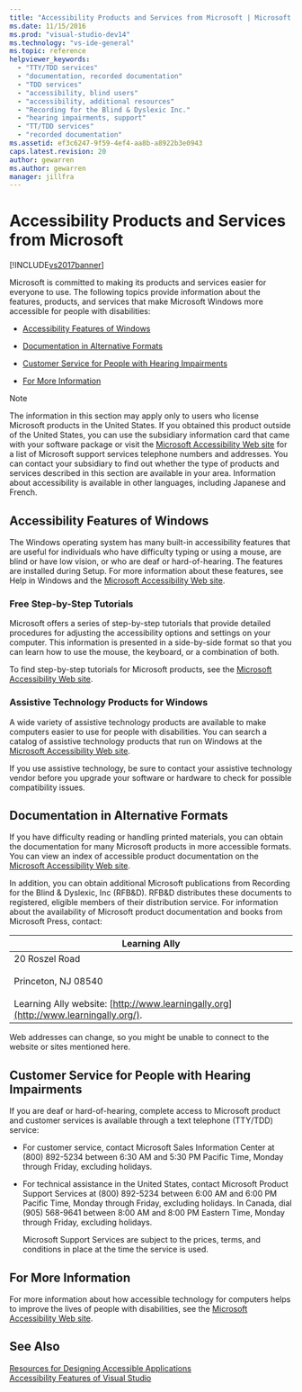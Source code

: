```yaml
---
title: "Accessibility Products and Services from Microsoft | Microsoft Docs"
ms.date: 11/15/2016
ms.prod: "visual-studio-dev14"
ms.technology: "vs-ide-general"
ms.topic: reference
helpviewer_keywords: 
  - "TTY/TDD services"
  - "documentation, recorded documentation"
  - "TDD services"
  - "accessibility, blind users"
  - "accessibility, additional resources"
  - "Recording for the Blind & Dyslexic Inc."
  - "hearing impairments, support"
  - "TT/TDD services"
  - "recorded documentation"
ms.assetid: ef3c6247-9f59-4ef4-aa8b-a8922b3e0943
caps.latest.revision: 20
author: gewarren
ms.author: gewarren
manager: jillfra
---
```

# Accessibility Products and Services from Microsoft
[!INCLUDE[vs2017banner](../../includes/vs2017banner.md)]

Microsoft is committed to making its products and services easier for everyone to use. The following topics provide information about the features, products, and services that make Microsoft Windows more accessible for people with disabilities:  
  
- [Accessibility Features of Windows](../../ide/reference/accessibility-products-and-services-from-microsoft.md#windows)  
  
- [Documentation in Alternative Formats](../../ide/reference/accessibility-products-and-services-from-microsoft.md#altfortmats)  
  
- [Customer Service for People with Hearing Impairments](../../ide/reference/accessibility-products-and-services-from-microsoft.md#hearing)  
  
- [For More Information](../../ide/reference/accessibility-products-and-services-from-microsoft.md#moreinfo)  
  
> [!NOTE]
>  The information in this section may apply only to users who license Microsoft products in the United States. If you obtained this product outside of the United States, you can use the subsidiary information card that came with your software package or visit the [Microsoft Accessibility Web site](http://go.microsoft.com/fwlink/?LinkId=8431) for a list of Microsoft support services telephone numbers and addresses. You can contact your subsidiary to find out whether the type of products and services described in this section are available in your area. Information about accessibility is available in other languages, including Japanese and French.  
  
##  <a name="windows"></a> Accessibility Features of Windows  
 The Windows operating system has many built-in accessibility features that are useful for individuals who have difficulty typing or using a mouse, are blind or have low vision, or who are deaf or hard-of-hearing. The features are installed during Setup. For more information about these features, see Help in Windows and the [Microsoft Accessibility Web site](http://go.microsoft.com/fwlink/?LinkId=8431).  
  
### Free Step-by-Step Tutorials  
 Microsoft offers a series of step-by-step tutorials that provide detailed procedures for adjusting the accessibility options and settings on your computer. This information is presented in a side-by-side format so that you can learn how to use the mouse, the keyboard, or a combination of both.  
  
 To find step-by-step tutorials for Microsoft products, see the [Microsoft Accessibility Web site](http://go.microsoft.com/fwlink/?LinkId=8431).  
  
### Assistive Technology Products for Windows  
 A wide variety of assistive technology products are available to make computers easier to use for people with disabilities. You can search a catalog of assistive technology products that run on Windows at the [Microsoft Accessibility Web site](http://go.microsoft.com/fwlink/?LinkId=8431).  
  
 If you use assistive technology, be sure to contact your assistive technology vendor before you upgrade your software or hardware to check for possible compatibility issues.  
  
##  <a name="altfortmats"></a> Documentation in Alternative Formats  
 If you have difficulty reading or handling printed materials, you can obtain the documentation for many Microsoft products in more accessible formats. You can view an index of accessible product documentation on the [Microsoft Accessibility Web site](http://go.microsoft.com/fwlink/?LinkId=8431).  
  
 In addition, you can obtain additional Microsoft publications from Recording for the Blind & Dyslexic, Inc (RFB&D). RFB&D distributes these documents to registered, eligible members of their distribution service. For information about the availability of Microsoft product documentation and books from Microsoft Press, contact:  
  
|Learning Ally|  
|----------------------------------------------|  
|20 Roszel Road<br /><br /> Princeton, NJ 08540<br /><br /> Learning Ally website: [http://www.learningally.org](http://www.learningally.org/).|  
  
 Web addresses can change, so you might be unable to connect to the website or sites mentioned here.  
  
##  <a name="hearing"></a> Customer Service for People with Hearing Impairments  
 If you are deaf or hard-of-hearing, complete access to Microsoft product and customer services is available through a text telephone (TTY/TDD) service:  
  
- For customer service, contact Microsoft Sales Information Center at (800) 892-5234 between 6:30 AM and 5:30 PM Pacific Time, Monday through Friday, excluding holidays.  
  
- For technical assistance in the United States, contact Microsoft Product Support Services at (800) 892-5234 between 6:00 AM and 6:00 PM Pacific Time, Monday through Friday, excluding holidays. In Canada, dial (905) 568-9641 between 8:00 AM and 8:00 PM Eastern Time, Monday through Friday, excluding holidays.  
  
  Microsoft Support Services are subject to the prices, terms, and conditions in place at the time the service is used.  
  
##  <a name="moreinfo"></a> For More Information  
 For more information about how accessible technology for computers helps to improve the lives of people with disabilities, see the [Microsoft Accessibility Web site](http://go.microsoft.com/fwlink/?LinkId=8431).  
  
## See Also  
 [Resources for Designing Accessible Applications](../../ide/reference/resources-for-designing-accessible-applications.md)   
 [Accessibility Features of Visual Studio](../../ide/reference/accessibility-features-of-visual-studio.md)
